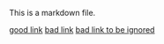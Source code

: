 This is a markdown file.

[good link](https://www.google.com)
[bad link](https://asdkaskk.woo)
[bad link to be ignored](https://ignored.nothing)
